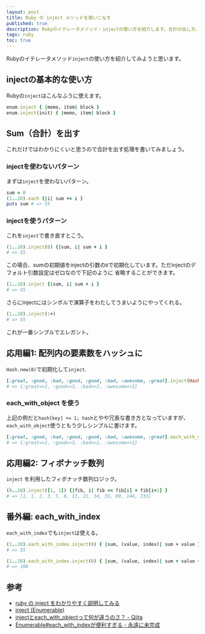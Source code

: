 ```yaml
---
layout: post
title: Ruby の inject メソッドを使いこなす
published: true
description: Rubyのイテレータメソッド・injectの使い方を紹介します。合計の出し方、配列内の要素数をハッシュにしたり、each_with_objectの使い方など。
tags: ruby
toc: true
---
```


Rubyのイテレータメソッド`inject`の使い方を紹介してみようと思います。

## injectの基本的な使い方

Rubyの`inject`はこんなふうに使えます。

```rb
enum.inject { |memo, item| block }
enum.inject(init) { |memo, item| block }
```

## Sum（合計）を出す

これだけではわかりにくいと思うので合計を出す処理を書いてみましょう。

### injectを使わないパターン

まずは`inject`を使わないパターン。

```rb
sum = 0
(1..10).each {|i| sum += i }
puts sum # => 55
```

### injectを使うパターン

これを`inject`で書き直すとこう。

```rb
(1..10).inject(0) {|sum, i| sum + i }
# => 55
```

この場合、sumの初期値をinjectの引数の`0`で初期化しています。ただinjectのデフォルト引数設定はゼロなので下記のように 省略することができます。

```rb
(1..10).inject {|sum, i| sum + i }
# => 55
```

さらにinjectにはシンボルで演算子をわたしてうまいようにやってくれる。

```rb
(1..10).inject(:+)
# => 55
```

これが一番シンプルでエレガント。

## 応用編1: 配列内の要素数をハッシュに

`Hash.new(0)`で初期化して`inject`.

```rb
[:great, :good, :bad, :good, :good, :bad, :awesome, :great].inject(Hash.new(0)) {|hash, key| hash[key] += 1; hash}
# => {:great=>2, :good=>3, :bad=>2, :awesome=>1}
```

### each_with_object を使う

上記の例だと`hash[key] += 1; hash`とやや冗長な書き方となっていますが、`each_with_object`使うともう少しシンプルに書けます。

```rb
[:great, :good, :bad, :good, :good, :bad, :awesome, :great].each_with_object(Hash.new(0)) {|key, hash| hash[key] += 1}
# => {:great=>2, :good=>3, :bad=>2, :awesome=>1}
```

## 応用編2: フィボナッチ数列

`inject` を利用したフィボナッチ数列ロジック。

```rb
(0..10).inject([1, 1]) {|fib, i| fib << fib[i] + fib[i+1] }
# => [1, 1, 2, 3, 5, 8, 13, 21, 34, 55, 89, 144, 233]
```

## 番外編: each_with_index

`each_with_index`でも`inject`は使える。

```rb
(1..10).each_with_index.inject(0) { |sum, (value, index)| sum + value }
# => 55

(1..10).each_with_index.inject(0) { |sum, (value, index)| sum + value + index}
# => 100
```

## 参考
* [ruby の inject をわかりやすく説明してみる](http://kenkiti.hatenadiary.jp/entry/20090114/ruby_inject)
* [inject (Enumerable)](http://ref.xaio.jp/ruby/classes/enumerable/inject)
* [injectとeach_with_objectって何が違うのさ？ - Qiita](http://qiita.com/Kta-M/items/c9781e09d96601687767)
* [Enumerable#each_with_indexが便利すぎる - 永遠に未完成](http://thinca.hatenablog.com/entry/20090410/1239374983)
